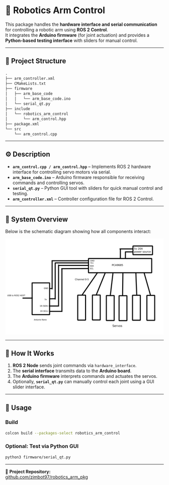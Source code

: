 # 🤖 Robotics Arm Control

This package handles the **hardware interface and serial communication** for controlling a robotic arm using **ROS 2 Control**.  
It integrates the **Arduino firmware** (for joint actuation) and provides a **Python-based testing interface** with sliders for manual control.

---

## 📂 Project Structure

```
.
├── arm_controller.xml
├── CMakeLists.txt
├── firmware
│   ├── arm_base_code
│   │   └── arm_base_code.ino
│   └── serial_qt.py
├── include
│   └── robotics_arm_control
│       └── arm_control.hpp
├── package.xml
└── src
    └── arm_control.cpp
```

---

## ⚙️ Description

- **`arm_control.cpp / arm_control.hpp`** – Implements ROS 2 hardware interface for controlling servo motors via serial.
- **`arm_base_code.ino`** – Arduino firmware responsible for receiving commands and controlling servos.
- **`serial_qt.py`** – Python GUI tool with sliders for quick manual control and testing.
- **`arm_controller.xml`** – Controller configuration file for ROS 2 Control.

---

## 🧩 System Overview

Below is the schematic diagram showing how all components interact:

![Robotics Arm Control Schematic](pic/schematic.png)

---

## 🧠 How It Works

1. **ROS 2 Node** sends joint commands via `hardware_interface`.
2. The **serial interface** transmits data to the **Arduino board**.
3. The **Arduino firmware** interprets commands and actuates the servos.
4. Optionally, **`serial_qt.py`** can manually control each joint using a GUI slider interface.

---

## 🚀 Usage

### Build

```bash
colcon build --packages-select robotics_arm_control
```

### Optional: Test via Python GUI

```bash
python3 firmware/serial_qt.py
```

---

🔗 **Project Repository:**  
[github.com/zimbot97/robotics_arm_pkg](https://github.com/zimbot97/robotics_arm_pkg)
